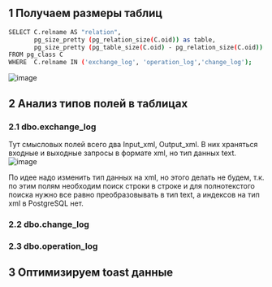 ## 1 Получаем размеры таблиц 
```bash
SELECT C.relname AS "relation",
       pg_size_pretty (pg_relation_size(C.oid)) as table,
       pg_size_pretty (pg_table_size(C.oid) - pg_relation_size(C.oid)) as TOASTtable
FROM pg_class C
WHERE  C.relname IN ('exchange_log', 'operation_log','change_log');
```
![image](https://github.com/user-attachments/assets/024dc2ac-6cd2-4c7b-8204-7e5d6c64d0ae)

## 2 Анализ типов полей в таблицах
### 2.1 dbo.exchange_log 
Тут смысловых полей всего два Input_xml, Output_xml. В них храняться входные и выходные запросы в формате xml, но тип данных text.
![image](https://github.com/user-attachments/assets/b72ace71-6a65-41ff-860e-3712024ecf1b)

По идее надо изменить тип данных на xml, но этого делать не будем, т.к. по этим полям необходим поиск строки в строке и для полнотекстого поиска нужно все равно преобразовывать в тип text, а индексов на тип xml в PostgreSQL нет.
### 2.2 dbo.change_log

### 2.3 dbo.operation_log


## 3 Оптимизируем toast данные








